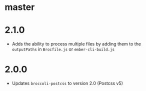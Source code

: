# master

# 2.1.0

* Adds the ability to process multiple files by adding them to the `outputPaths` in `Brocfile.js` or `ember-cli-build.js`

# 2.0.0

* Updates `broccoli-postcss` to version 2.0 (Postcss v5)

